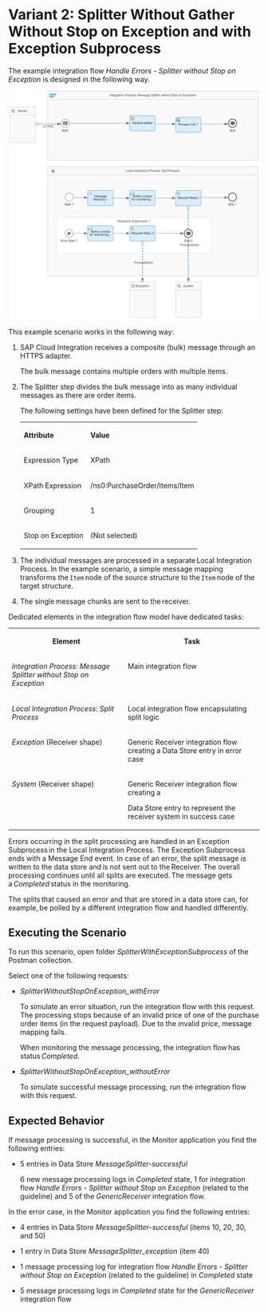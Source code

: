 <!-- loiof9a508a517ab4fb486bfc709f0923fab -->

# Variant 2: Splitter Without Gather Without Stop on Exception and with Exception Subprocess

The example integration flow *Handle Errors - Splitter without Stop on Exception* is designed in the following way.

 ![](images/Handle_Errors_-_Splitter_without_Stop_on_Exception_0e922ee.png) 

This example scenario works in the following way:

1.  SAP Cloud Integration receives a composite \(bulk\) message through an HTTPS adapter.

    The bulk message contains multiple orders with multiple items.

2.  The Splitter step divides the bulk message into as many individual messages as there are order items.

    The following settings have been defined for the Splitter step:


    <table>
    <tr>
    <th valign="top">

    Attribute


    
    </th>
    <th valign="top">

    Value


    
    </th>
    </tr>
    <tr>
    <td valign="top">

    Expression Type


    
    </td>
    <td valign="top">

    XPath


    
    </td>
    </tr>
    <tr>
    <td valign="top">

    XPath Expression


    
    </td>
    <td valign="top">

    /ns0:PurchaseOrder/Items/Item


    
    </td>
    </tr>
    <tr>
    <td valign="top">

    Grouping


    
    </td>
    <td valign="top">

    1


    
    </td>
    </tr>
    <tr>
    <td valign="top">

    Stop on Exception


    
    </td>
    <td valign="top">

    \(Not selected\)


    
    </td>
    </tr>
    </table>
    
3.  The individual messages are processed in a separate Local Integration Process. In the example scenario, a simple message mapping transforms the `Item` node of the source structure to the `Item` node of the target structure.

4.  The single message chunks are sent to the receiver.


Dedicated elements in the integration flow model have dedicated tasks:


<table>
<tr>
<th valign="top">

Element



</th>
<th valign="top">

Task



</th>
</tr>
<tr>
<td valign="top">

*Integration Process: Message Splitter without Stop on Exception*



</td>
<td valign="top">

Main integration flow



</td>
</tr>
<tr>
<td valign="top">

*Local Integration Process: Split Process*



</td>
<td valign="top">

Local integration flow encapsulating split logic



</td>
</tr>
<tr>
<td valign="top">

*Exception* \(Receiver shape\)



</td>
<td valign="top">

Generic Receiver integration flow creating a Data Store entry in error case



</td>
</tr>
<tr>
<td valign="top">

*System* \(Receiver shape\)



</td>
<td valign="top">

Generic Receiver integration flow creating a

Data Store entry to represent the receiver system in success case



</td>
</tr>
</table>

Errors occurring in the split processing are handled in an Exception Subprocess in the Local Integration Process. The Exception Subprocess ends with a Message End event. In case of an error, the split message is written to the data store and is not sent out to the Receiver. The overall processing continues until all splits are executed. The message gets a *Completed* status in the monitoring.  

The splits that caused an error and that are stored in a data store can, for example, be polled by a different integration flow and handled differently.



<a name="loiof9a508a517ab4fb486bfc709f0923fab__section_h34_g3b_hlb"/>

## Executing the Scenario

To run this scenario, open folder *SplitterWithExceptionSubprocess* of the Postman collection.

Select one of the following requests:

-   *SplitterWithoutStopOnException\_withError*

    To simulate an error situation, run the integration flow with this request. The processing stops because of an invalid price of one of the purchase order items \(in the request payload\). Due to the invalid price, message mapping fails.

    When monitoring the message processing, the integration flow has status *Completed*.

-   *SplitterWithoutStopOnException\_withoutError*

    To simulate successful message processing, run the integration flow with this request.




<a name="loiof9a508a517ab4fb486bfc709f0923fab__section_nv3_d3f_plb"/>

## Expected Behavior

If message processing is successful, in the Monitor application you find the following entries:

-   5 entries in Data Store *MessageSplitter-successful*

    6 new message processing logs in *Completed* state, 1 for integration flow *Handle Errors - Splitter without Stop on Exception* \(related to the guideline\) and 5 of the *GenericReceiver* integration flow.


In the error case, in the Monitor application you find the following entries:

-   4 entries in Data Store *MessageSplitter-successful* \(items 10, 20, 30, and 50\)

-   1 entry in Data Store *MessageSplitter\_exception* \(item 40\)

-   1 message processing log for integration flow *Handle Errors - Splitter without Stop on Exception* \(related to the guideline\) in *Completed* state

-   5 message processing logs in *Completed* state for the *GenericReceiver* integration flow


